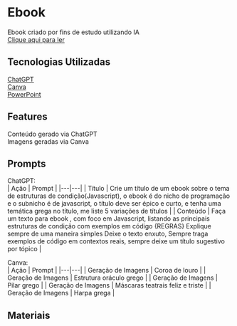 # Ebook
Ebook criado por fins de estudo utilizando IA\
[Clique aqui para ler]()


## Tecnologias Utilizadas
[ChatGPT](https://chatgpt.com)\
[Canva](https://www.canva.com)\
[PowerPoint](https://www.canva.com)


## Features
Conteúdo gerado via ChatGPT\
Imagens geradas via Canva


## Prompts
ChatGPT:\
| Ação | Prompt |
|---|---|
| Título | Crie um título de um ebook sobre o tema de estruturas de condição(Javascript), o ebook é do nicho de programação e o subnicho é de javascript, o título deve ser épico e curto, e tenha uma temática grega no título, me liste 5 variações de títulos |
| Conteúdo | Faça um texto para ebook , com foco em Javascript, listando as principais estruturas de condição com exemplos em código {REGRAS} Explique sempre de uma maneira simples Deixe o texto enxuto, Sempre traga exemplos de código em contextos reais, sempre deixe um título sugestivo por tópico |


Canva:\
| Ação | Prompt |
|---|---|
| Geração de Imagens | Coroa de louro |
| Geração de Imagens | Estrutura oráculo grego |
| Geração de Imagens | Pilar grego |
| Geração de Imagens | Máscaras teatrais feliz e triste |
| Geração de Imagens | Harpa grega |


## Materiais

